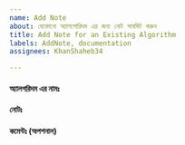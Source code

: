 ```yaml
---
name: Add Note
about: যেকোনো অ্যালগোরিদম এর জন্য নোট সাবমিট করুন
title: Add Note for an Existing Algorithm
labels: AddNote, documentation
assignees: KhanShaheb34

---
```


<!--- Try to write the notes in Bengali --->

####  অ্যালগরিদম এর নামঃ 
<!---  এখানে অ্যালগরিদম এর নাম লিখুন --->


#### নোটঃ
<!--- এখানে নোট লিখুন --->


#### কমেন্টঃ (অপশনাল)  
<!--- আরও কিছু বলার থাকলে এখানে লিখুন --->
